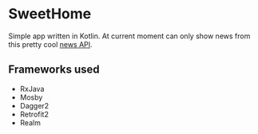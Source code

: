 # SweetHome
Simple app written in Kotlin. At current moment can only show news from this pretty cool [news API](http://www.newsapi.org).

## Frameworks used
- RxJava
- Mosby
- Dagger2
- Retrofit2
- Realm
